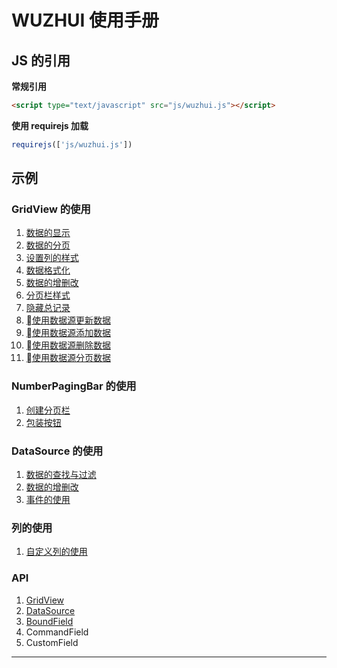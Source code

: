 # WUZHUI 使用手册

## JS 的引用

**常规引用**

```html
<script type="text/javascript" src="js/wuzhui.js"></script>
```

**使用 requirejs 加载**

```js
requirejs(['js/wuzhui.js'])
```

## 示例

### GridView 的使用
1. [数据的显示](#gridView/data_read)
2. [数据的分页](#gridView/data_paging)
3. [设置列的样式](#gridView/style)
4. [数据格式化](#gridView/data_format)
1. [数据的增删改](#gridView/data_adu)
1. [分页栏样式](#numberPagingBar/style)
1. [隐藏总记录](#numberPagingBar/hideTotal)
1. [使用数据源更新数据](#gridView/dsUpdate)
1. [使用数据源添加数据](#gridView/dsInsert)
1. [使用数据源删除数据](#gridView/dsDelete)
1. [使用数据源分页数据](#gridView/dsPaging)

### NumberPagingBar 的使用
1. [创建分页栏](#numberPagingBar/createPagingBar)
1. [包装按钮](#numberPagingBar/buttonWrapper)

### DataSource 的使用
1. [数据的查找与过滤]()
2. [数据的增删改]()
3. [事件的使用]()

### 列的使用
1. [自定义列的使用]()

### API
1. [GridView](#api/gridView)
1. [DataSource](#api/dataSource)
1. [BoundField](#api/boundField)
1. CommandField
1. CustomField

<hr/>





